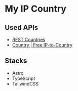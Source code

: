 # My IP Country

## Used APIs

- [REST Countries](https://restcountries.com/)
- [Country | Free IP-to-Country](https://country.is/)

## Stacks

- Astro
- TypeScript
- TailwindCSS
